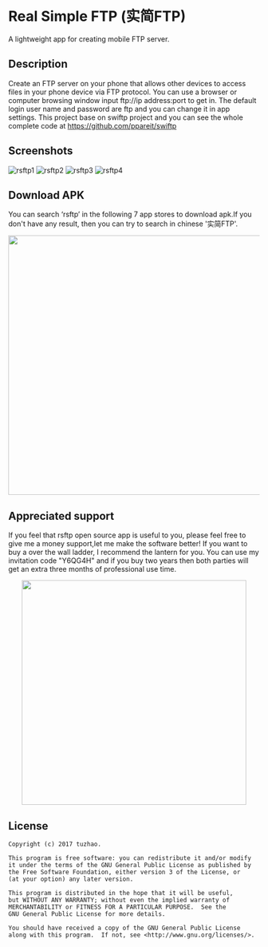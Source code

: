 Real Simple FTP (实简FTP)
===================
A lightweight app for creating mobile FTP server.

## Description
Create an FTP server on your phone that allows other devices to access files in your phone device via FTP protocol. You can use a browser or computer browsing window input ftp://ip address:port to get in. The default login user name and password are ftp and you can change it in app settings.
This project base on swiftp project and you can see the whole complete code at https://github.com/ppareit/swiftp

## Screenshots
![rsftp1](https://user-images.githubusercontent.com/9989910/30781029-74a42d9e-a14a-11e7-8a40-1ac5a45fc546.png)
![rsftp2](https://user-images.githubusercontent.com/9989910/30781032-76d0dc48-a14a-11e7-9713-e6e7f132c356.png)
![rsftp3](https://user-images.githubusercontent.com/9989910/30781036-7981dcc6-a14a-11e7-8b8a-36997ec437d8.png)
![rsftp4](https://user-images.githubusercontent.com/9989910/30781037-7bb61480-a14a-11e7-834e-4e2f171937e7.png)

## Download APK
You can search ‘rsftp’ in the following 7 app stores to download apk.If you don't have any result, then you can try to search in chinese '实简FTP'.

<p align="center">
  <img src="https://user-images.githubusercontent.com/9989910/30783331-d7e76ffa-a173-11e7-9ee7-543c4b3e8307.jpg" width="520">
</p>

## Appreciated support

If you feel that rsftp open source app is useful to you, please feel free to give me a money support,let me make the software better! If you want to buy a over the wall ladder, I recommend the lantern for you. You can use my invitation code "Y6QG4H" and if you buy two years then both parties will get an extra three months of professional use time.
<p align="center">
  <img src="https://user-images.githubusercontent.com/9989910/30780313-cb5cef5a-a13a-11e7-8e6a-e72dc120bdc5.png" width="450">
</p>

## License

    Copyright (c) 2017 tuzhao.

    This program is free software: you can redistribute it and/or modify
    it under the terms of the GNU General Public License as published by
    the Free Software Foundation, either version 3 of the License, or
    (at your option) any later version.

    This program is distributed in the hope that it will be useful,
    but WITHOUT ANY WARRANTY; without even the implied warranty of
    MERCHANTABILITY or FITNESS FOR A PARTICULAR PURPOSE.  See the
    GNU General Public License for more details.

    You should have received a copy of the GNU General Public License
    along with this program.  If not, see <http://www.gnu.org/licenses/>.
